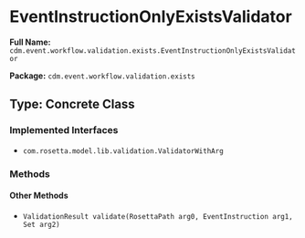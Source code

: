 # EventInstructionOnlyExistsValidator

**Full Name:** `cdm.event.workflow.validation.exists.EventInstructionOnlyExistsValidator`

**Package:** `cdm.event.workflow.validation.exists`

## Type: Concrete Class

### Implemented Interfaces

- `com.rosetta.model.lib.validation.ValidatorWithArg`

### Methods

#### Other Methods

- `ValidationResult validate(RosettaPath arg0, EventInstruction arg1, Set arg2)`

